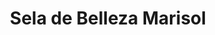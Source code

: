 ---
title: "Sela de Belleza Marisol"
url: /santiago-de-veraguas/sela-de-belleza-marisol/
shop: Kosmetik
---